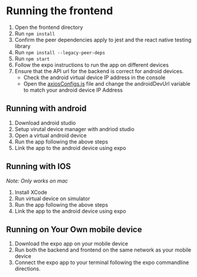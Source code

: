 # Running the frontend

1. Open the frontend directory 
2. Run `npm install`
3. Confirm the peer dependencies apply to jest and the react native testing library 
4. Run `npm install --legacy-peer-deps`
5. Run `npm start` 
6.  Follow the expo instructions to run the app on different devices 
7. Ensure that the API url for the backend is correct for android devices.
    * Check the android virtual device IP address in the console 
    * Open the [axiosConfigs.js](./api/config/axiosConfigs.js) file and change the androidDevUrl variable to match your android device IP Address 


## Running with android 
1. Download android studio 
2. Setup virutal device manager with andriod studio 
3. Open a virtual android device
4. Run the app following the above steps 
5. Link the app to the android device using expo 

## Running with IOS
*Note: Only works on mac*
1. Install XCode
2. Run virtual device on simulator 
3. Run the app following the above steps 
4. Link the app to the android device using expo 

## Running on Your Own mobile device 
1. Download the expo app on your mobile device
2. Run both the backend and frontend on the same network as your mobile device
3. Connect the expo app to your terminal following the expo commandline directions. 
